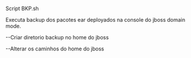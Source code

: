 Script BKP.sh

Executa backup dos pacotes ear deployados na console do jboss domain mode.

--Criar diretorio backup no home do jboss

--Alterar os caminhos do home do jboss
